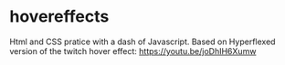 # hovereffects
Html and CSS pratice with a dash of Javascript.
Based on Hyperflexed version of the twitch hover effect: https://youtu.be/joDhIH6Xumw

